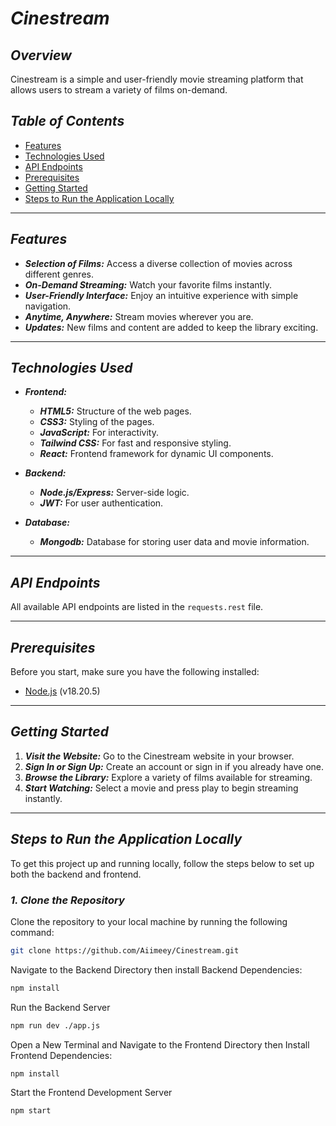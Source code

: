 # _Cinestream_

## _Overview_

Cinestream is a simple and user-friendly movie streaming platform that allows users to stream a variety of films on-demand.

## _Table of Contents_

- [Features](#features)
- [Technologies Used](#technologies-used)
- [API Endpoints](#api-endpoints)
- [Prerequisites](#prerequisites)
- [Getting Started](#getting-started)
- [Steps to Run the Application Locally](#steps-to-run-the-application-locally)

---

## _Features_

- **_Selection of Films:_** Access a diverse collection of movies across different genres.
- **_On-Demand Streaming:_** Watch your favorite films instantly.
- **_User-Friendly Interface:_** Enjoy an intuitive experience with simple navigation.
- **_Anytime, Anywhere:_** Stream movies wherever you are.
- **_Updates:_** New films and content are added to keep the library exciting.

---

## _Technologies Used_

- **_Frontend:_**
  - **_HTML5:_** Structure of the web pages.
  - **_CSS3:_** Styling of the pages.
  - **_JavaScript:_** For interactivity.
  - **_Tailwind CSS:_** For fast and responsive styling.
  - **_React:_** Frontend framework for dynamic UI components.

- **_Backend:_**
  - **_Node.js/Express:_** Server-side logic.
  - **_JWT:_** For user authentication.

- **_Database:_**
  - **_Mongodb:_** Database for storing user data and movie information.

---

## _API Endpoints_

All available API endpoints are listed in the `requests.rest` file.

---

## _Prerequisites_

Before you start, make sure you have the following installed:

- [Node.js](https://nodejs.org/) (v18.20.5)

---

## _Getting Started_

1. **_Visit the Website:_** Go to the Cinestream website in your browser.
2. **_Sign In or Sign Up:_** Create an account or sign in if you already have one.
3. **_Browse the Library:_** Explore a variety of films available for streaming.
4. **_Start Watching:_** Select a movie and press play to begin streaming instantly.

---

## _Steps to Run the Application Locally_

To get this project up and running locally, follow the steps below to set up both the backend and frontend.

### _1. Clone the Repository_

Clone the repository to your local machine by running the following command:

```bash
git clone https://github.com/Aiimeey/Cinestream.git
```

Navigate to the Backend Directory then install Backend Dependencies:

```bash
npm install
```

Run the Backend Server
```bash
npm run dev ./app.js
```

Open a New Terminal and Navigate to the Frontend Directory then Install Frontend Dependencies:
```bash
npm install
```

Start the Frontend Development Server
```bash
npm start
```

